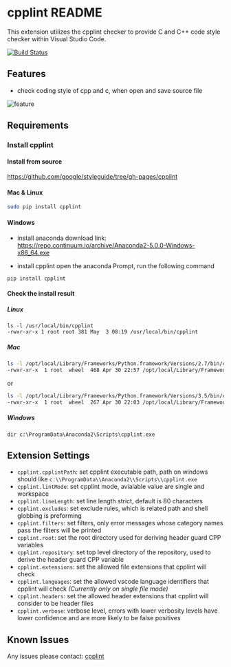 # cpplint README

This extension utilizes the cpplint checker to provide C and C++ code style checker within Visual Studio Code.

[![Build Status](https://travis-ci.org/secularbird/cpplint-extension.svg?branch=master)](https://travis-ci.org/secularbird/cpplint-extension)

## Features

* check coding style of cpp and c, when open and save source file

![feature](https://github.com/secularbird/cpplint-extension/raw/master/feature.png)

## Requirements

### Install cpplint

#### Install from source

https://github.com/google/styleguide/tree/gh-pages/cpplint

#### Mac & Linux

```bash
sudo pip install cpplint
```

#### Windows

* install anaconda
download link: https://repo.continuum.io/archive/Anaconda2-5.0.0-Windows-x86_64.exe

* install cpplint
open the anaconda Prompt, run the following command
```batch
pip install cpplint
```

#### Check the install result

##### Linux

```text
ls -l /usr/local/bin/cpplint
-rwxr-xr-x 1 root root 381 May  3 08:19 /usr/local/bin/cpplint
```

##### Mac

```bash
ls -l /opt/local/Library/Frameworks/Python.framework/Versions/2.7/bin/cpplint
-rwxr-xr-x  1 root  wheel  468 Apr 30 22:57 /opt/local/Library/Frameworks/Python.framework/Versions/2.7/bin/cpplint
```

or

```bash
ls -l /opt/local/Library/Frameworks/Python.framework/Versions/3.5/bin/cpplint
-rwxr-xr-x  1 root  wheel  267 Apr 30 22:03 /opt/local/Library/Frameworks/Python.framework/Versions/3.5/bin/cpplint
```

##### Windows

``` bath
dir c:\ProgramData\Anaconda2\Scripts\cpplint.exe
```

## Extension Settings

* `cpplint.cpplintPath`: set cpplint executable path, path on windows should like `c:\\ProgramData\\Anaconda2\\Scripts\\cpplint.exe`
* `cpplint.lintMode`: set cpplint mode, avialable value are single and workspace
* `cpplint.lineLength`: set line length strict, default is 80 characters
* `cpplint.excludes`: set exclude rules, which is related path and shell globbing is preforming
* `cpplint.filters`: set filters, only error messages whose category names pass the filters will be printed
* `cpplint.root`: set the root directory used for deriving header guard CPP variables
* `cpplint.repository`: set top level directory of the repository, used to derive the header guard CPP variable
* `cpplint.extensions`: set the allowed file extensions that cpplint will check
* `cpplint.languages`: set the allowed vscode language identifiers that cpplint will check *(Currently only on single file mode)*
* `cpplint.headers`: set the allowed header extensions that cpplint will consider to be header files
* `cpplint.verbose`: verbose level, errors with lower verbosity levels have lower confidence and are more likely to be false positives

## Known Issues

Any issues please contact: [cpplint](https://github.com/secularbird/cpplint-extension/issues)
